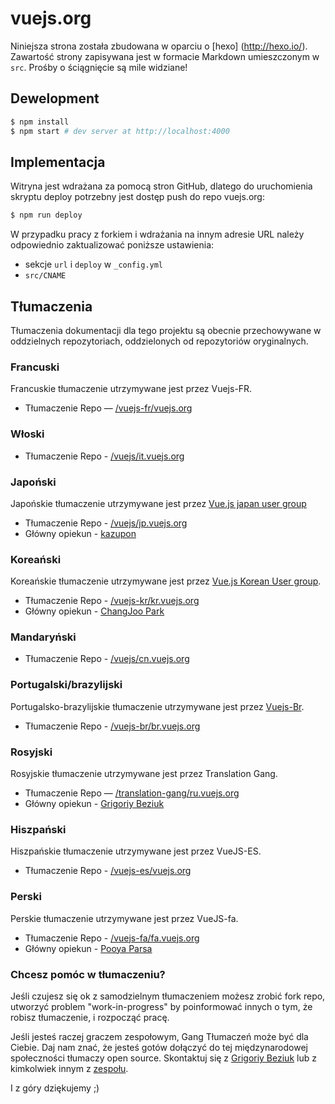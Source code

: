 # vuejs.org

Niniejsza strona została zbudowana w oparciu o [hexo] (http://hexo.io/). Zawartość strony zapisywana jest w formacie Markdown umieszczonym w `src`. Prośby o ściągnięcie są mile widziane!

## Dewelopment

``` bash
$ npm install
$ npm start # dev server at http://localhost:4000
```

## Implementacja

Witryna jest wdrażana za pomocą stron GitHub, dlatego do uruchomienia skryptu deploy potrzebny jest dostęp push do repo vuejs.org:

``` bash
$ npm run deploy
```

W przypadku pracy z forkiem i wdrażania na innym adresie URL należy odpowiednio zaktualizować poniższe ustawienia:

- sekcje `url` i `deploy` w `_config.yml`
- `src/CNAME`

## Tłumaczenia

Tłumaczenia dokumentacji dla tego projektu  są obecnie przechowywane w oddzielnych repozytoriach, oddzielonych od repozytoriów oryginalnych.

### Francuski

Francuskie tłumaczenie utrzymywane jest przez Vuejs-FR.

* Tłumaczenie Repo — [/vuejs-fr/vuejs.org](https://github.com/vuejs-fr/vuejs.org)

### Włoski

* Tłumaczenie Repo - [/vuejs/it.vuejs.org](https://github.com/vuejs/it.vuejs.org)

### Japoński

Japońskie tłumaczenie utrzymywane jest przez [Vue.js japan user group](https://github.com/vuejs-jp)

* Tłumaczenie Repo - [/vuejs/jp.vuejs.org](https://github.com/vuejs/jp.vuejs.org)
* Główny opiekun - [kazupon](https://github.com/kazupon)

### Koreański

Koreańskie tłumaczenie utrzymywane jest przez [Vue.js Korean User group](https://github.com/vuejs-kr).

* Tłumaczenie Repo - [/vuejs-kr/kr.vuejs.org](https://github.com/vuejs-kr/kr.vuejs.org)
* Główny opiekun - [ChangJoo Park](https://github.com/ChangJoo-Park)

### Mandaryński

* Tłumaczenie Repo - [/vuejs/cn.vuejs.org](https://github.com/vuejs/cn.vuejs.org)

### Portugalski/brazylijski

Portugalsko-brazylijskie tłumaczenie utrzymywane jest przez [Vuejs-Br](https://github.com/vuejs-br).

* Tłumaczenie Repo - [/vuejs-br/br.vuejs.org](https://github.com/vuejs-br/br.vuejs.org)

### Rosyjski

Rosyjskie tłumaczenie utrzymywane jest przez Translation Gang.

* Tłumaczenie Repo — [/translation-gang/ru.vuejs.org](https://github.com/translation-gang/ru.vuejs.org)
* Główny opiekun - [Grigoriy Beziuk](https://gbezyuk.github.io)

### Hiszpański

Hiszpańskie tłumaczenie utrzymywane jest przez VueJS-ES.

* Tłumaczenie Repo - [/vuejs-es/vuejs.org](https://github.com/vuejs-es/vuejs.org)

### Perski

Perskie tłumaczenie utrzymywane jest przez VueJS-fa.

* Tłumaczenie Repo - [/vuejs-fa/fa.vuejs.org](https://github.com/vuejs-fa/fa.vuejs.org)
* Główny opiekun - [Pooya Parsa](https://github.com/pi0)

### Chcesz pomóc w tłumaczeniu?

Jeśli czujesz się ok z samodzielnym tłumaczeniem możesz zrobić fork repo, utworzyć problem "work-in-progress" by poinformować innych o tym, że robisz tłumaczenie, i rozpocząć pracę.

Jeśli jesteś raczej graczem zespołowym, Gang Tłumaczeń może być dla Ciebie. Daj nam znać, że jesteś gotów dołączyć do tej międzynarodowej społeczności tłumaczy open source. Skontaktuj się z [Grigoriy Beziuk](https://gbezyuk.github.io) lub z kimkolwiek innym z [zespołu](https://github.com/orgs/translation-gang/people).

I z góry dziękujemy ;)
